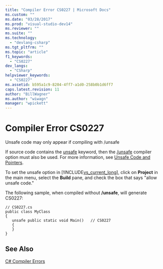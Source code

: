 ```yaml
---
title: "Compiler Error CS0227 | Microsoft Docs"
ms.custom: ""
ms.date: "03/28/2017"
ms.prod: "visual-studio-dev14"
ms.reviewer: ""
ms.suite: ""
ms.technology: 
  - "devlang-csharp"
ms.tgt_pltfrm: ""
ms.topic: "article"
f1_keywords: 
  - "CS0227"
dev_langs: 
  - "CSharp"
helpviewer_keywords: 
  - "CS0227"
ms.assetid: b595a1c9-8204-4ff7-a1d0-258b0b1d6ff7
caps.latest.revision: 11
author: "BillWagner"
ms.author: "wiwagn"
manager: "wpickett"
---
```

# Compiler Error CS0227
Unsafe code may only appear if compiling with /unsafe  
  
 If source code contains the [unsafe](../../csharp/language-reference/keywords/unsafe.md) keyword, then the [/unsafe](../../csharp/language-reference/compiler-options/unsafe-csharp-compiler-options.md) compiler option must also be used. For more information, see [Unsafe Code and Pointers](../../csharp/programming-guide/unsafe-code-pointers/index.md).  
  
 To set the unsafe option in [!INCLUDE[vs_current_long](../../includes/vs-current-long-md.md)], click on **Project** in the main menu, select the **Build** pane, and check the box that says "allow unsafe code."  
  
 The following sample, when compiled without **/unsafe**, will generate CS0227:  
  
```  
// CS0227.cs  
public class MyClass  
{  
   unsafe public static void Main()   // CS0227  
   {  
   }  
}  
```  
  
## See Also  
 [C# Compiler Errors](../../csharp/language-reference/compiler-messages/index.md)